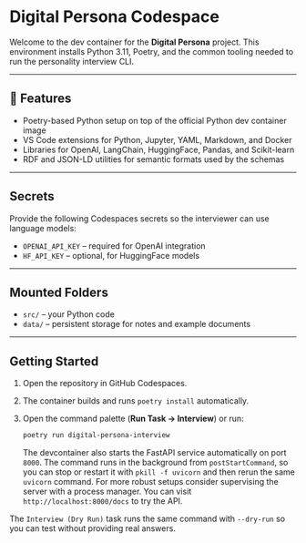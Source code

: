 # Digital Persona Codespace

Welcome to the dev container for the **Digital Persona** project. This environment installs Python 3.11, Poetry, and the common tooling needed to run the personality interview CLI.

---

## 🔧 Features

- Poetry-based Python setup on top of the official Python dev container image
- VS Code extensions for Python, Jupyter, YAML, Markdown, and Docker
- Libraries for OpenAI, LangChain, HuggingFace, Pandas, and Scikit-learn
- RDF and JSON-LD utilities for semantic formats used by the schemas

---

## Secrets

Provide the following Codespaces secrets so the interviewer can use language models:

- `OPENAI_API_KEY` – required for OpenAI integration
- `HF_API_KEY` – optional, for HuggingFace models

---

## Mounted Folders

- `src/` – your Python code
- `data/` – persistent storage for notes and example documents

---

## Getting Started

1. Open the repository in GitHub Codespaces.
2. The container builds and runs `poetry install` automatically.
3. Open the command palette (**Run Task → Interview**) or run:

   ```bash
   poetry run digital-persona-interview
   ```

   The devcontainer also starts the FastAPI service automatically on port `8000`. The command runs in the background from `postStartCommand`, so you can stop or restart it with `pkill -f uvicorn` and then rerun the same `uvicorn` command. For more robust setups consider supervising the server with a process manager. You can visit `http://localhost:8000/docs` to try the API.

The `Interview (Dry Run)` task runs the same command with `--dry-run` so you can test without providing real answers.
